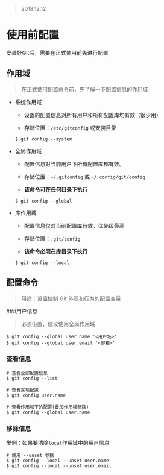 > 2018.12.12

# 使用前配置

安装好Git后，需要在正式使用前先进行配置

## 作用域

> 在正式使用配置命令前，先了解一下配置信息的作用域

- 系统作用域

  - 设置的配置信息对所有用户和所有配置库均有效（很少用）

  - 存储位置：`/etc/gitconfig` 或安装目录

  ```shell
  $ git config --system
  ```

- 全局作用域

  - 配置信息对当前用户下所有配置库都有效。
  - 存储位置：`~/.gitconfig` 或 `~/.config/git/config`

  - **该命令可在任何目录下执行**

  ```shell --global。
  $ git config --global
  ```

- 库作用域

  - 配置信息仅对当前配置库有效，优先级最高
  - 存储位置：`.git/config`

  - **该命令必须在库目录下执行**

  ```shell
  $ git config --local
  ```



## 配置命令

> 用途：设置控制 Git 外观和行为的配置变量

###用户信息

> 必须设置，建议使用全局作用域

```shell
$ git config --global user.name '<用户名>'
$ git config --global user.email '<邮箱>'
```



### 查看信息

```shell
# 查看全部配置信息
$ git config --list

# 查看某项配置
$ git config user.name

# 查看作用域下的配置(叠加作用域参数)
$ git config --global user.name
```



### 移除信息

举例：如果要清除`local`作用域中的用户信息

```shell
# 使用 --unset 参数
$ git config --local --unset user.name
$ git config --local --unset user.email
```

